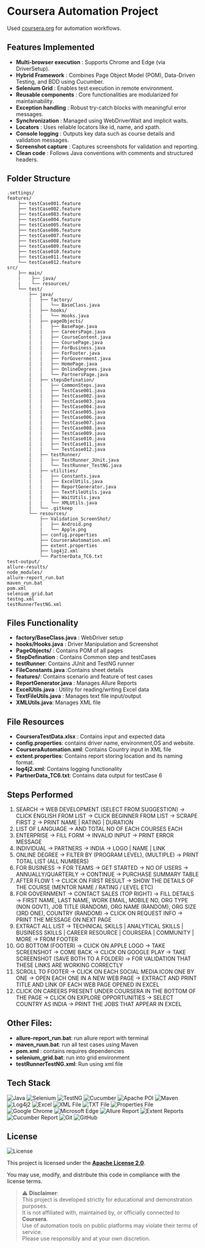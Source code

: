# Coursera Automation Project

Used [coursera.org](https://coursera.org) for automation workflows.

## Features Implemented

- **Multi-browser execution** : Supports Chrome and Edge (via DriverSetup).
- **Hybrid Framework** : Combines Page Object Model (POM), Data-Driven Testing, and BDD using Cucumber.
- **Selenium Grid** : Enables test execution in remote environment.
- **Reusable components** : Core functionalities are modularized for maintainability.
- **Exception handling** : Robust try-catch blocks with meaningful error messages.
- **Synchronization** : Managed using WebDriverWait and implicit waits.
- **Locators** : Uses reliable locators like id, name, and xpath.
- **Console logging** : Outputs key data such as course details and validation messages.
- **Screenshot capture** : Captures screenshots for validation and reporting.
- **Clean code** : Follows Java conventions with comments and structured headers.

## Folder Structure

```
.settings/
features/
    ├── testCase001.feature
    ├── testCase002.feature
    ├── testCase003.feature
    ├── testCase004.feature
    ├── testCase005.feature
    ├── testCase006.feature
    ├── testCase007.feature
    ├── testCase008.feature
    ├── testCase009.feature
    ├── testCase010.feature
    ├── testCase011.feature
    └── testCase012.feature
src/
    ├── main/
    |    ├── java/
    |    └── resources/
    └── test/
        ├── java/
        |   ├── factory/
        |   |   └── BaseClass.java
        |   ├── hooks/
        |   |   └── Hooks.java
        |   ├── pageObjects/
        |   |   ├── BasePage.java
        |   |   ├── CareersPage.java
        |   |   ├── CourseContent.java
        |   |   ├── CoursePage.java
        |   |   ├── ForBusiness.java
        |   |   ├── ForFooter.java
        |   |   ├── ForGovernment.java
        |   |   ├── HomePage.java
        |   |   ├── OnlineDegrees.java
        |   |   └── PartnersPage.java
        |   ├── stepsDefination/
        |   |   ├── CommonSteps.java
        |   |   ├── TestCase001.java
        |   |   ├── TestCase002.java
        |   |   ├── TestCase003.java
        |   |   ├── TestCase004.java
        |   |   ├── TestCase005.java
        |   |   ├── TestCase006.java
        |   |   ├── TestCase007.java
        |   |   ├── TestCase008.java
        |   |   ├── TestCase009.java
        |   |   ├── TestCase010.java
        |   |   ├── TestCase011.java
        |   |   └── TestCase012.java
        |   ├── testRunner/
        |   |   ├── TestRunner_JUnit.java
        |   |   └── TestRunner_TestNG.java
        |   ├── utilities/
        |   |   ├── Constants.java
        |   |   ├── ExcelUtils.java
        |   |   ├── ReportGenerator.java
        |   |   ├── TextFileUtils.java
        |   |   ├── WaitUtils.java
        |   |   └── XMLUtils.java
        |   └── .gitkeep
        └── resources/
            ├── Validation_ScreenShot/
            |   ├── Android.png
            |   └── Apple.png
            ├── config.properties
            ├── CourseraAutomation.xml
            ├── extent.properties
            ├── log4j2.xml
            └── PartnerData_TC6.txt
test-output/
allure-results/
node_modules/
allure-report_run.bat
maven_run.bat
pom.xml
selenium_grid.bat
testng.xml
testRunnerTestNG.xml
```

## Files Functionality
- **factory/BaseClass.java** : WebDriver setup
- **hooks/Hooks.java** : Driver Manipulation and Screenshot
- **PageObjects/** : Contains POM of all pages
- **StepDefination** : Contains Common step and testCases
- **testRunner**: Contains JUnit and TestNG runner
- **FileConstants.java** :Contains sheet details
- **features/**: Contains scenario and feature of test cases
- **ReportGenerator.java** : Manages Allure Reports
- **ExcelUtils.java** : Utility for reading/writing Excel data
- **TextFileUtils.java** : Manages text file input/output
- **XMLUtils.java**: Manages XML file

## File Resources
- **CourseraTestData.xlsx** : Contains input and expected data
- **config.properties**: contains driver name, environment,OS and website.
- **CourseraAutomation.xml**: Contains Country input in XML file
- **extent.properties**: Contains report storing location and its naming format.
- **log4j2.xml**: Contains logging functionality
- **PartnerData_TC6.txt**: Contains data output for testCase 6

## Steps Performed

1. SEARCH → WEB DEVELOPMENT (SELECT FROM SUGGESTION) → CLICK ENGLISH FROM LIST → CLICK BEGINNER FROM LIST → SCRAPE FIRST 2 → PRINT NAME | RATING | DURATION
2. LIST OF LANGUAGE → AND TOTAL NO OF EACH COURSES EACH
3. ENTERPRISE → FILL FORM → INVALID INPUT → PRINT ERROR MESSAGE
4. INDIVIDUAL → PARTNERS → INDIA → LOGO | NAME | LINK
5. ONLINE DEGREE → FILTER BY (PROGRAM LEVEL), (MULTIPLE) → PRINT TOTAL LIST (ALL NUMBERS)
6. FOR BUSINESS → FOR TEAMS → GET STARTED → NO OF USERS → ANNUALLY/QUARTERLY → CONTINUE → PURCHASE SUMMARY TABLE
7. AFTER FLOW 1 → CLICK ON FIRST RESULT → SHOW THE DETAILS OF THE COURSE (MENTOR NAME / RATING / LEVEL ETC)
8. FOR GOVERNMENT → CONTACT SALES (TOP RIGHT) → FILL DETAILS → FIRST NAME, LAST NAME, WORK EMAIL, MOBILE NO, ORG TYPE (NON GOVT), JOB TITLE (RANDOM), ORG NAME (RANDOM), ORG SIZE (3RD ONE), COUNTRY (RANDOM) → CLICK ON REQUEST INFO → PRINT THE MESSAGE ON NEXT PAGE
9. EXTRACT ALL LIST → TECHNICAL SKILLS | ANALYTICAL SKILLS | BUSINESS SKILLS | CAREER RESOURCE | COURSERA | COMMUNITY | MORE → FROM FOOTER
10. GO BOTTOM (FOOTER) → CLICK ON APPLE LOGO → TAKE SCREENSHOT → COME BACK → CLICK ON GOOGLE PLAY → TAKE SCREENSHOT (SAVE BOTH TO A FOLDER) → FOR VALIDATION THAT THESE LINKS ARE WORKING CORRECTLY
11. SCROLL TO FOOTER → CLICK ON EACH SOCIAL MEDIA ICON ONE BY ONE → OPEN EACH ONE IN A NEW WEB PAGE → EXTRACT AND PRINT TITLE AND LINK OF EACH WEB PAGE OPENED IN EXCEL
12. CLICK ON CAREERS PRESENT UNDER COURSERA IN THE BOTTOM OF THE PAGE → CLICK ON EXPLORE OPPORTUNITIES → SELECT COUNTRY AS INDIA → PRINT THE JOBS THAT APPEAR IN EXCEL

## Other Files:
- **allure-report_run.bat**: run allure report with terminal
- **maven_ruun.bat**: run all test cases using Maven
- **pom.xml** : contains requires dependencies
- **selenium_grid.bat**: run into grid environment
- **testRunnerTestNG.xml**: Run using xml file

## Tech Stack

![Java](https://img.shields.io/badge/Java-ED8B00?style=for-the-badge&logo=java&logoColor=white)
![Selenium](https://img.shields.io/badge/Selenium-43B02A?style=for-the-badge&logo=selenium&logoColor=white)
![TestNG](https://img.shields.io/badge/TestNG-FF4D4D?style=for-the-badge)
![Cucumber](https://img.shields.io/badge/Cucumber-2B6B2B?style=for-the-badge&logo=cucumber&logoColor=white)
![Apache POI](https://img.shields.io/badge/Apache_POI-1D2D50?style=for-the-badge&logo=apache&logoColor=white)
![Maven](https://img.shields.io/badge/Maven-C71A36?style=for-the-badge&logo=apachemaven&logoColor=white)
![Log4j2](https://img.shields.io/badge/Log4j2-CC3300?style=for-the-badge) 
![Excel](https://img.shields.io/badge/Excel-217346?style=for-the-badge&logo=microsoft-excel&logoColor=white)
![XML File](https://img.shields.io/badge/XML_File-FF6600?style=for-the-badge&logo=xml&logoColor=white)
![TXT File](https://img.shields.io/badge/TXT_File-4479A1?style=for-the-badge&logo=textedit&logoColor=white)
![Properties File](https://img.shields.io/badge/Properties_File-6D4C41?style=for-the-badge)
![Google Chrome](https://img.shields.io/badge/Chrome-4285F4?style=for-the-badge&logo=googlechrome&logoColor=white)
![Microsoft Edge](https://img.shields.io/badge/Edge-0078D7?style=for-the-badge&logo=microsoft-edge&logoColor=white)
![Allure Report](https://img.shields.io/badge/Allure_Report-FFD700?style=for-the-badge&logo=allure&logoColor=black)
![Extent Reports](https://img.shields.io/badge/Extent_Reports-007ACC?style=for-the-badge)
![Cucumber Report](https://img.shields.io/badge/Cucumber_Report-2B6B2B?style=for-the-badge&logo=cucumber&logoColor=white)
![Git](https://img.shields.io/badge/Git-F05032?style=for-the-badge&logo=git&logoColor=white)
![GitHub](https://img.shields.io/badge/GitHub-181717?style=for-the-badge&logo=github&logoColor=white)


## License

![License](https://img.shields.io/badge/License-Apache%202.0-blue.svg)

This project is licensed under the **[Apache License 2.0](https://www.apache.org/licenses/LICENSE-2.0)**.

You may use, modify, and distribute this code in compliance with the license terms.


> ⚠️ **Disclaimer**:  
> This project is developed strictly for educational and demonstration purposes.  
> It is not affiliated with, maintained by, or officially connected to **Coursera**.  
> Use of automation tools on public platforms may violate their terms of service.  
> Please use responsibly and at your own discretion.